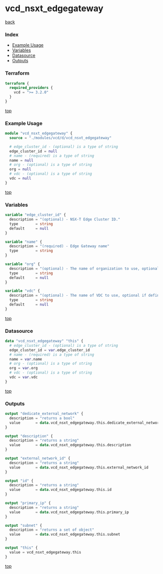 # vcd_nsxt_edgegateway

[back](../vcd.md)

### Index

- [Example Usage](#example-usage)
- [Variables](#variables)
- [Datasource](#datasource)
- [Outputs](#outputs)

### Terraform

```terraform
terraform {
  required_providers {
    vcd = ">= 3.2.0"
  }
}
```

[top](#index)

### Example Usage

```terraform
module "vcd_nsxt_edgegateway" {
  source = "./modules/vcd/d/vcd_nsxt_edgegateway"

  # edge_cluster_id - (optional) is a type of string
  edge_cluster_id = null
  # name - (required) is a type of string
  name = null
  # org - (optional) is a type of string
  org = null
  # vdc - (optional) is a type of string
  vdc = null
}
```

[top](#index)

### Variables

```terraform
variable "edge_cluster_id" {
  description = "(optional) - NSX-T Edge Cluster ID."
  type        = string
  default     = null
}

variable "name" {
  description = "(required) - Edge Gateway name"
  type        = string
}

variable "org" {
  description = "(optional) - The name of organization to use, optional if defined at provider level. Useful when connected as sysadmin working across different organizations"
  type        = string
  default     = null
}

variable "vdc" {
  description = "(optional) - The name of VDC to use, optional if defined at provider level"
  type        = string
  default     = null
}
```

[top](#index)

### Datasource

```terraform
data "vcd_nsxt_edgegateway" "this" {
  # edge_cluster_id - (optional) is a type of string
  edge_cluster_id = var.edge_cluster_id
  # name - (required) is a type of string
  name = var.name
  # org - (optional) is a type of string
  org = var.org
  # vdc - (optional) is a type of string
  vdc = var.vdc
}
```

[top](#index)

### Outputs

```terraform
output "dedicate_external_network" {
  description = "returns a bool"
  value       = data.vcd_nsxt_edgegateway.this.dedicate_external_network
}

output "description" {
  description = "returns a string"
  value       = data.vcd_nsxt_edgegateway.this.description
}

output "external_network_id" {
  description = "returns a string"
  value       = data.vcd_nsxt_edgegateway.this.external_network_id
}

output "id" {
  description = "returns a string"
  value       = data.vcd_nsxt_edgegateway.this.id
}

output "primary_ip" {
  description = "returns a string"
  value       = data.vcd_nsxt_edgegateway.this.primary_ip
}

output "subnet" {
  description = "returns a set of object"
  value       = data.vcd_nsxt_edgegateway.this.subnet
}

output "this" {
  value = vcd_nsxt_edgegateway.this
}
```

[top](#index)